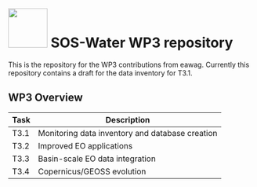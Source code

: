 # <img src="https://drive.google.com/uc?id=1hNy2r6O4RlkPv_jzw48FVxpW-HRYGsWX" width="80"> SOS-Water WP3 repository

This is the repository for the WP3 contributions from eawag. Currently this repository contains a draft for the data inventory for T3.1.

## WP3 Overview

| **Task** | **Description**                                 |
|----------|-------------------------------------------------|
| T3.1     | Monitoring data inventory and database creation |
| T3.2     | Improved EO applications                        |
| T3.3     | Basin-scale EO data integration                 |
| T3.4     | Copernicus/GEOSS evolution                      |
